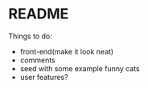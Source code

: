 # README

Things to do:

- front-end(make it look neat)
- comments
- seed with some example funny cats
- user features?